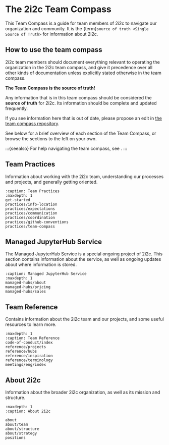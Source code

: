 # The 2i2c Team Compass

This Team Compass is a guide for team members of 2i2c to navigate our organization and community.
It is the {term}`source of truth <Single Source of Truth>` for information about 2i2c.

## How to use the team compass

2i2c team members should document everything relevant to operating the organization in the 2i2c team compass, and give it precedence over all other kinds of documentation unless explicitly stated otherwise in the team compass.

**The Team Compass is the source of truth!**

Any information that is in this team compass should be considered the **source of truth** for 2i2c. Its information should be complete and updated frequently.

If you see information here that is out of date, please propose an edit in [the team compass repository](https://github.com/2i2c-org/team-compass).

See below for a brief overview of each section of the Team Compass, or browse the sections to the left on your own.

:::{seealso}
For help navigating the team compass, see [](start:team-compass).
:::

## Team Practices

Information about working with the 2i2c team, understanding our processes and projects, and generally getting oriented.

```{toctree}
:caption: Team Practices
:maxdepth: 1
get-started
practices/info-location
practices/expectations
practices/communication
practices/coordination
practices/github-conventions
practices/team-compass
```

## Managed JupyterHub Service

The Managed JupyterHub Service is a special ongoing project of 2i2c.
This section contains information about the service, as well as ongoing updates about where information is stored.

```{toctree}
:caption: Managed JupyterHub Service
:maxdepth: 1
managed-hubs/about
managed-hubs/pricing
managed-hubs/sales
```

## Team Reference

Contains information about the 2i2c team and our projects, and some useful resources to learn more.

```{toctree}
:maxdepth: 1
:caption: Team Reference
code-of-conduct/index
reference/projects
reference/hubs
reference/inspiration
reference/terminology
meetings/eng/index
```

## About 2i2c

Information about the broader 2i2c organization, as well as its mission and structure.

```{toctree}
:maxdepth: 1
:caption: About 2i2c

about
about/team
about/structure
about/strategy
positions
```